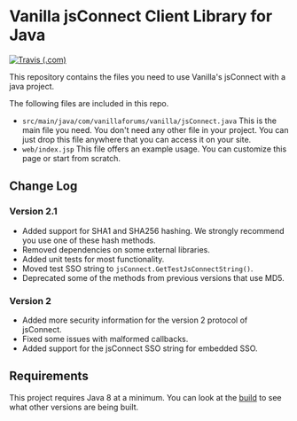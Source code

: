 # Vanilla jsConnect Client Library for Java

[![Travis (.com)](https://img.shields.io/travis/com/vanilla/jsConnectJava)](https://travis-ci.com/vanilla/jsConnectJava)

This repository contains the files you need to use Vanilla's jsConnect with a java project.

The following files are included in this repo.

* `src/main/java/com/vanillaforums/vanilla/jsConnect.java`
  This is the main file you need. You don't need any other file in your project. You can just drop this file anywhere that you can access it on your site.
* `web/index.jsp`
  This file offers an example usage. You can customize this page or start from scratch.
  
## Change Log

### Version 2.1

- Added support for SHA1 and SHA256 hashing. We strongly recommend you use one of these hash methods.
- Removed dependencies on some external libraries.
- Added unit tests for most functionality.
- Moved test SSO string to `jsConnect.GetTestJsConnectString()`.
- Deprecated some of the methods from previous versions that use MD5. 

### Version 2

- Added more security information for the version 2 protocol of jsConnect.
- Fixed some issues with malformed callbacks.
- Added support for the jsConnect SSO string for embedded SSO.
  
## Requirements

This project requires Java 8 at a minimum. You can look at the [build](https://travis-ci.com/vanilla/jsConnectJava) to see what other versions are being built.
